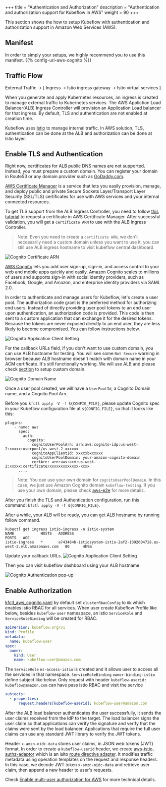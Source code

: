+++
title = "Authentication and Authorization"
description = "Authentication and authorization support for Kubeflow in AWS"
weight = 90
+++

This section shows the how to setup Kubeflow with authentication and authorization support in Amazon Web Services (AWS).


## Manifest

In order to simply your setups, we highly recommend you to use this manifest.
{{% config-uri-aws-cognito %}}

## Traffic Flow
External Traffic → [ Ingress → Istio ingress gateway → Istio virtual services ]

When you generate and apply Kubernetes resources, an ingress is created to manage external traffic to Kubernetes services. The AWS Appliction Load Balancer(ALB) Ingress Controller will provision an Application Load balancer for that ingress. By default, TLS and authentication are not enabled at creation time.

Kubeflow uses [Istio](https://istio.io/) to manage internal traffic. In AWS solution, TLS, authentication can be done at the ALB and authorization can be done at Istio layer.

## Enable TLS and Authentication

Right now, certificates for ALB public DNS names are not supported. Instead, you must  prepare a custom domain. You can register your domain in Route53 or any domain provider such as [GoDaddy.com](https://www.godaddy.com/).

[AWS Certificate Manager](https://aws.amazon.com/certificate-manager/) is a service that lets you easily provision, manage, and deploy public and private Secure Sockets Layer/Transport Layer Security (SSL/TLS) certificates for use with AWS services and your internal connected resources.

To get TLS support from the ALB Ingress Controller, you need to follow [this tutorial](https://docs.aws.amazon.com/acm/latest/userguide/gs-acm-request-public.html) to request a certificate in AWS Certificate Manager. After successful validation, you will get a `certificate ARN` to use with the ALB Ingress Controller.

> Note: Even you need to create a `certificate ARN`, we don't necessarily need a custom domain unless you want to use it, you can still use ALB ingress hostname to visit kubeflow central dashboard.

<img src="/docs/images/aws/cognito-certarn.png"
  alt="Cognito Certificate ARN"
  class="mt-3 mb-3 border border-info rounded">

[AWS Cognito](https://aws.amazon.com/cognito/) lets you add user sign-up, sign-in, and access control to your web and mobile apps quickly and easily. Amazon Cognito scales to millions of users and supports sign-in with social identity providers, such as Facebook, Google, and Amazon, and enterprise identity providers via SAML 2.0.

In order to authenticate and manage users for Kubeflow, let's create a user pool. The authorization code grant is the preferred method for authorizing end users. Instead of directly providing user pool tokens to an end user upon authentication, an authorization code is provided. This code is then sent to a custom application that can exchange it for the desired tokens. Because the tokens are never exposed directly to an end user, they are less likely to become compromised. You can follow instructions below.

<img src="/docs/images/aws/cognito-alb-domain.png"
  alt="Cognito Application Client Setting"
  class="mt-3 mb-3 border border-info rounded">

For the callback URLs field, if you don't want to use custom domain, you can use ALB hostname for testing. You will see some `Not Secure` warning in browser because ALB hostname doesn't match with domain name in your ACM certificate. It's still functionally working. We will use ALB and please check [section](/docs/aws/custom-domain) to setup custom domain.

<img src="/docs/images/aws/cognito-domain.png"
  alt="Cognito Domain Name"
  class="mt-3 mb-3 border border-info rounded">

Once a user pool created, we will have a `UserPoolId`, a Cognito Domain name, and a Cognito Pool Arn.

Before you `kfctl apply -V -f ${CONFIG_FILE}`, please update Cognito spec in your Kubeflow
configuration file at `${CONFIG_FILE}`, so that it looks like this:

```
plugins:
    - name: aws
      spec:
        auth:
          cognito:
            cognitoUserPoolArn: arn:aws:cognito-idp:us-west-2:xxxxx:userpool/us-west-2_xxxxxx
            cognitoAppClientId: xxxxxbxxxxxx
            cognitoUserPoolDomain: your-amazon-cognito-domain
            certArn: arn:aws:acm:us-west-2:xxxxx:certificate/xxxxxxxxxxxxx-xxxx
      ....
```

> Note: You can use your own domain for `cognitoUserPoolDomain`. In this case, we just use Amazon Cognito domain `kubeflow-testing`. If you use your own domain, please check [aws-e2e](/docs/aws/aws-e2e) for more details.

After you finish the TLS and Authentication configuration, run this command: `kfctl apply -V -f ${CONFIG_FILE}`.

After a while, your ALB will be ready, you can get ALB hostname by running follow command.

```
kubectl get ingress istio-ingress -n istio-system
NAME            HOSTS   ADDRESS                                                                  PORTS   AGE
istio-ingress   *       a743484b-istiosystem-istio-2af2-1092604728.us-west-2.elb.amazonaws.com   80      4h9m
```

Update your callback URLs.
<img src="/docs/images/aws/cognito-alb-domain.png"
  alt="Cognito Application Client Setting"
  class="mt-3 mb-3 border border-info rounded">


Then you can visit kubeflow dashboard using your ALB hostname.

<img src="/docs/images/aws/authentication.png"
  alt="Cognito Authentication pop-up"
  class="mt-3 mb-3 border border-info rounded">


## Enable Authorization

[kfctl_aws_cognito.yaml](https://github.com/kubeflow/manifests/blob/master/kfdef/kfctl_aws_cognito.yaml) by default set `clusterRbacConfig` to `ON` which enables istio RBAC for all services. When user create Kubeflow Profile like below, besides `kubeflow-user` namespace, an istio `ServiceRole` and `ServiceRoleBinding` will be created for RBAC.

```yaml
apiVersion: kubeflow.org/v1
kind: Profile
metadata:
  name: kubeflow-user
spec:
  owner:
    kind: User
    name: kubeflow-user@amazon.com
```

The `ServiceRole` `ns-access-istio` is created and it allows user to access all the services in that namespace. `ServiceRoleBinding` `owner-binding-istio` define subject like below. Only request with header `kubeflow-userid: kubeflow@amazon.com` can have pass istio RBAC and visit the service

```yaml
subjects:
  - properties:
      request.headers[kubeflow-userid]: kubeflow-user@amazon.com
```

After the ALB load balancer authenticates the user successfully, it sends the user claims received from the IdP to the target. The load balancer signs the user claim so that applications can verify the signature and verify that the claims were sent by the load balancer. Applications that require the full user claims can use any standard JWT library to verify the JWT tokens.

Header `x-amzn-oidc-data` stores user claims, in JSON web tokens (JWT) format. In order to create a `kubeflow-userid` header, we create [aws-istio-authz-adaptor](https://github.com/kubeflow/manifests/tree/master/aws/aws-istio-authz-adaptor) which is an isito [route directive adapter](https://istio.io/docs/tasks/policy-enforcement/control-headers/). It modifies traffic metadata using operation templates on the request and response headers. In this case, we decode JWT token `x-amzn-oidc-data` and retrieve user claim, then append a new header to user's requests.

Check [Enable multi-user authorization for AWS](https://github.com/kubeflow/kubeflow/issues/4761) for more technical details.
